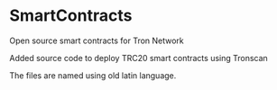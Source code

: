 # SmartContracts
Open source smart contracts for Tron Network

Added source code to deploy TRC20 smart contracts using Tronscan

The files are named using old latin language.


